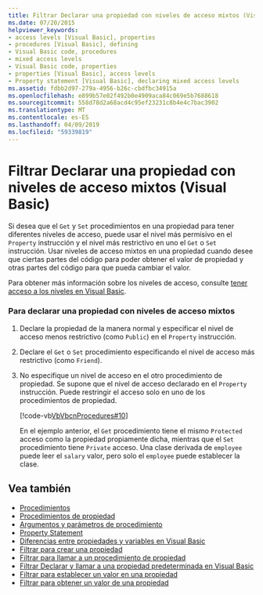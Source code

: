 ```yaml
---
title: Filtrar Declarar una propiedad con niveles de acceso mixtos (Visual Basic)
ms.date: 07/20/2015
helpviewer_keywords:
- access levels [Visual Basic], properties
- procedures [Visual Basic], defining
- Visual Basic code, procedures
- mixed access levels
- Visual Basic code, properties
- properties [Visual Basic], access levels
- Property statement [Visual Basic], declaring mixed access levels
ms.assetid: fdbb2d97-279a-4956-b26c-cbdfbc34915a
ms.openlocfilehash: e899b57e02f492b0e4909aca84c069e5b7688618
ms.sourcegitcommit: 558d78d2a68acd4c95ef23231c8b4e4c7bac3902
ms.translationtype: MT
ms.contentlocale: es-ES
ms.lasthandoff: 04/09/2019
ms.locfileid: "59339819"
---
```

# <a name="how-to-declare-a-property-with-mixed-access-levels-visual-basic"></a>Filtrar Declarar una propiedad con niveles de acceso mixtos (Visual Basic)
Si desea que el `Get` y `Set` procedimientos en una propiedad para tener diferentes niveles de acceso, puede usar el nivel más permisivo en el `Property` instrucción y el nivel más restrictivo en uno el `Get` o `Set` instrucción. Usar niveles de acceso mixtos en una propiedad cuando desee que ciertas partes del código para poder obtener el valor de propiedad y otras partes del código para que pueda cambiar el valor.  
  
 Para obtener más información sobre los niveles de acceso, consulte [tener acceso a los niveles en Visual Basic](../../../../visual-basic/programming-guide/language-features/declared-elements/access-levels.md).  
  
### <a name="to-declare-a-property-with-mixed-access-levels"></a>Para declarar una propiedad con niveles de acceso mixtos  
  
1. Declare la propiedad de la manera normal y especificar el nivel de acceso menos restrictivo (como `Public`) en el `Property` instrucción.  
  
2. Declare el `Get` o `Set` procedimiento especificando el nivel de acceso más restrictivo (como `Friend`).  
  
3. No especifique un nivel de acceso en el otro procedimiento de propiedad. Se supone que el nivel de acceso declarado en el `Property` instrucción. Puede restringir el acceso solo en uno de los procedimientos de propiedad.  
  
     [!code-vb[VbVbcnProcedures#10](~/samples/snippets/visualbasic/VS_Snippets_VBCSharp/VbVbcnProcedures/VB/Class1.vb#10)]  
  
     En el ejemplo anterior, el `Get` procedimiento tiene el mismo `Protected` acceso como la propiedad propiamente dicha, mientras que el `Set` procedimiento tiene `Private` acceso. Una clase derivada de `employee` puede leer el `salary` valor, pero solo el `employee` puede establecer la clase.  
  
## <a name="see-also"></a>Vea también

- [Procedimientos](./index.md)
- [Procedimientos de propiedad](./property-procedures.md)
- [Argumentos y parámetros de procedimiento](./procedure-parameters-and-arguments.md)
- [Property Statement](../../../../visual-basic/language-reference/statements/property-statement.md)
- [Diferencias entre propiedades y variables en Visual Basic](./differences-between-properties-and-variables.md)
- [Filtrar para crear una propiedad](./how-to-create-a-property.md)
- [Filtrar para llamar a un procedimiento de propiedad](./how-to-call-a-property-procedure.md)
- [Filtrar Declarar y llamar a una propiedad predeterminada en Visual Basic](./how-to-declare-and-call-a-default-property.md)
- [Filtrar para establecer un valor en una propiedad](./how-to-put-a-value-in-a-property.md)
- [Filtrar para obtener un valor de una propiedad](./how-to-get-a-value-from-a-property.md)
